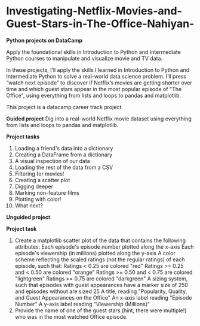 # Investigating-Netflix-Movies-and-Guest-Stars-in-The-Office-Nahiyan-
**Python projects on DataCamp**

Apply the foundational skills in Introduction to Python and Intermediate Python courses to manipulate and visualize movie and TV data.


In these projects, I’ll apply the skills I learned in Introduction to Python and Intermediate Python to solve a real-world data science problem. I’ll press “watch next episode” to discover if Netflix’s movies are getting shorter over time and which guest stars appear in the most popular episode of "The Office", using everything from lists and loops to pandas and matplotlib.

This project is a datacamp career track project


**Guided project**
Dig into a real-world Netflix movie dataset using everything from lists and loops to pandas and matplotlib.

**Project tasks**
1. Loading a friend's data into a dictionary
2. Creating a DataFrame from a dictionary
3. A visual inspection of our data
4. Loading the rest of the data from a CSV
5. Filtering for movies!
6. Creating a scatter plot
7. Digging deeper
8. Marking non-feature films
9. Plotting with color!
10. What next?


**Unguided project**

**Project task**
1. Create a matplotlib scatter plot of the data that contains the following attributes:
Each episode's episode number plotted along the x-axis
Each episode's viewership (in millions) plotted along the y-axis
A color scheme reflecting the scaled ratings (not the regular ratings) of each episode, such that:
Ratings < 0.25 are colored "red"
Ratings >= 0.25 and < 0.50 are colored "orange"
Ratings >= 0.50 and < 0.75 are colored "lightgreen"
Ratings >= 0.75 are colored "darkgreen"
A sizing system, such that episodes with guest appearances have a marker size of 250 and episodes without are sized 25
A title, reading "Popularity, Quality, and Guest Appearances on the Office"
An x-axis label reading "Episode Number"
A y-axis label reading "Viewership (Millions)"
2. Provide the name of one of the guest stars (hint, there were multiple!) who was in the most watched Office episode.

